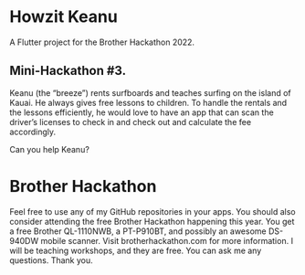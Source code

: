 # Howzit Keanu

A Flutter project for the Brother Hackathon 2022.

## Mini-Hackathon #3.

Keanu (the “breeze”) rents surfboards and teaches surfing on the island
of Kauai. He always gives free lessons to children. To handle the rentals
and the lessons efficiently, he would love to have an app that can scan
the driver’s licenses to check in and check out and calculate the fee
accordingly.

Can you help Keanu? 

# Brother Hackathon

Feel free to use any of my GitHub repositories in your apps. You should also consider
attending the free Brother Hackathon happening this year. You get a free Brother QL-1110NWB,
a PT-P910BT, and possibly an awesome DS-940DW mobile scanner. Visit brotherhackathon.com for
more information. I will be teaching workshops, and they are free. You can ask me any questions.
Thank you.